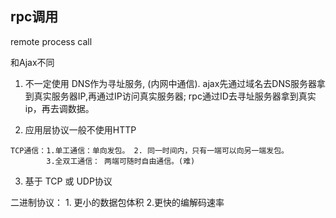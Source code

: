## rpc调用

remote process call

和Ajax不同

1. 不一定使用 DNS作为寻址服务, (内网中通信). ajax先通过域名去DNS服务器拿到真实服务器IP,再通过IP访问真实服务器; rpc通过ID去寻址服务器拿到真实ip，再去调数据。

2. 应用层协议一般不使用HTTP

```
TCP通信：1.单工通信：单向发包。 2. 同一时间内，只有一端可以向另一端发包。
        3.全双工通信： 两端可随时自由通信。(难)

```

3. 基于 TCP 或 UDP协议

二进制协议： 1. 更小的数据包体积 2.更快的编解码速率




